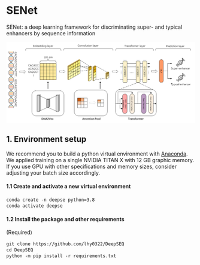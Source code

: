 # SENet
SENet: a deep learning framework for discriminating super- and typical enhancers by sequence information


![Image browser window](figure.png)
## 1. Environment setup

We recommend you to build a python virtual environment with [Anaconda](https://docs.anaconda.com/anaconda/install/linux/). We applied training on a single NVIDIA TITAN X with 12 GB graphic memory. If you use GPU with other specifications and memory sizes, consider adjusting your batch size accordingly.


#### 1.1 Create and activate a new virtual environment

```
conda create -n deepse python=3.8
conda activate deepse
```



#### 1.2 Install the package and other requirements

(Required)

```
git clone https://github.com/lhy0322/DeepSEQ
cd DeepSEQ
python -m pip install -r requirements.txt
```
